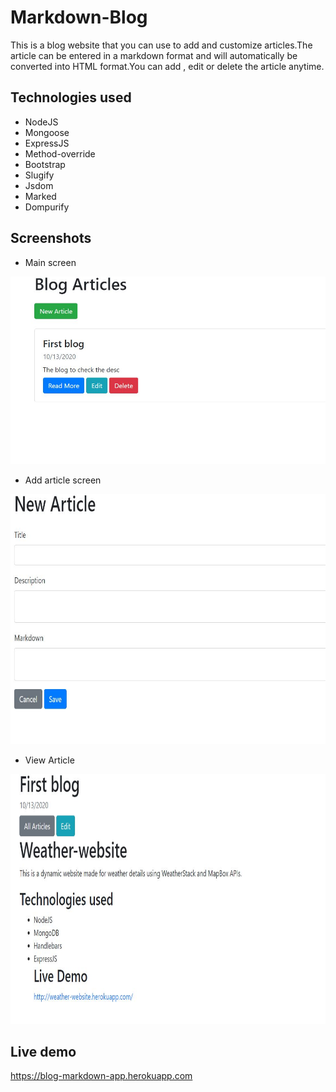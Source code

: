 # Markdown-Blog

This is a blog website that you can use to add and customize articles.The article can be entered in a markdown format and will automatically be converted into HTML format.You can add , edit or delete the article anytime.

## Technologies used
* NodeJS
* Mongoose
* ExpressJS
* Method-override
* Bootstrap
* Slugify
* Jsdom
* Marked
* Dompurify

## Screenshots

* Main screen
<img src="ss/ss1.JPG" height=300px>

* Add article screen
<img src="ss/ss2.JPG" height=400px>

* View Article
<img src="ss/ss3.JPG" height=400px>

## Live demo
https://blog-markdown-app.herokuapp.com
